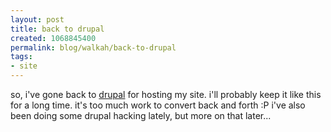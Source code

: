 ```yaml
--- 
layout: post
title: back to drupal
created: 1068845400
permalink: blog/walkah/back-to-drupal
tags: 
- site
---
```

so, i've gone back to <a href="http://drupal.org/" target="_blank">drupal</a> for hosting my site. i'll probably keep it like this for a long time. it's too much work to convert back and forth :P
i've also been doing some drupal hacking lately, but more on that later...
